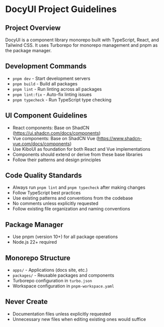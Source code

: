 # DocyUI Project Guidelines

## Project Overview
DocyUI is a component library monorepo built with TypeScript, React, and Tailwind CSS. It uses Turborepo for monorepo management and pnpm as the package manager.

## Development Commands
- `pnpm dev` - Start development servers
- `pnpm build` - Build all packages
- `pnpm lint` - Run linting across all packages
- `pnpm lint:fix` - Auto-fix linting issues
- `pnpm typecheck` - Run TypeScript type checking

## UI Component Guidelines
- React components: Base on ShadCN (https://ui.shadcn.com/docs/components)
- Vue components: Base on ShadCN Vue (https://www.shadcn-vue.com/docs/components)
- Use KiboUI as foundation for both React and Vue implementations
- Components should extend or derive from these base libraries
- Follow their patterns and design principles

## Code Quality Standards
- Always run `pnpm lint` and `pnpm typecheck` after making changes
- Follow TypeScript best practices
- Use existing patterns and conventions from the codebase
- No comments unless explicitly requested
- Follow existing file organization and naming conventions

## Package Manager
- Use pnpm (version 10+) for all package operations
- Node.js 22+ required

## Monorepo Structure
- `apps/` - Applications (docs site, etc.)
- `packages/` - Reusable packages and components
- Turborepo configuration in `turbo.json`
- Workspace configuration in `pnpm-workspace.yaml`

## Never Create
- Documentation files unless explicitly requested
- Unnecessary new files when editing existing ones would suffice